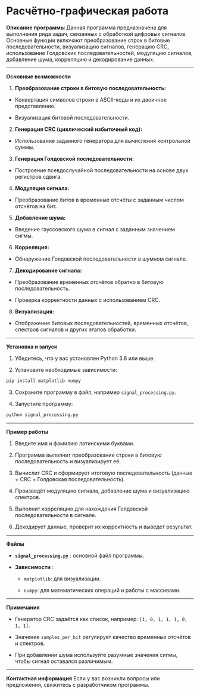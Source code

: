 # Расчётно-графическая работа

**Описание программы** 
Данная программа предназначена для выполнения ряда задач, связанных с обработкой цифровых сигналов. Основные функции включают преобразование строк в битовые последовательности, визуализацию сигналов, генерацию CRC, использование Голдовских последовательностей, модуляцию сигналов, добавление шума, корреляцию и декодирование данных.


---

**Основные возможности**  
1. **Преобразование строки в битовую последовательность:** 
  - Конвертация символов строки в ASCII-коды и их двоичное представление.

  - Визуализация битовой последовательности.
 
2. **Генерация CRC (циклический избыточный код):** 
  - Использование заданного генератора для вычисления контрольной суммы.
 
3. **Генерация Голдовской последовательности:** 
  - Построение псевдослучайной последовательности на основе двух регистров сдвига.
 
4. **Модуляция сигнала:** 
  - Преобразование битов в временные отсчёты с заданным числом отсчётов на бит.
 
5. **Добавление шума:** 
  - Введение гауссовского шума в сигнал с заданным значением сигмы.
 
6. **Корреляция:** 
  - Обнаружение Голдовской последовательности в шумном сигнале.
 
7. **Декодирование сигнала:** 
  - Преобразование временных отсчётов обратно в битовую последовательность.

  - Проверка корректности данных с использованием CRC.
 
8. **Визуализация:** 
  - Отображение битовых последовательностей, временных отсчётов, спектров сигналов и других этапов обработки.


---

**Установка и запуск** 
1. Убедитесь, что у вас установлен Python 3.8 или выше.
 
2. Установите необходимые зависимости:

```bash
pip install matplotlib numpy
```
 
3. Сохраните программу в файл, например `signal_processing.py`.
 
4. Запустите программу:

```bash
python signal_processing.py
```


---

**Пример работы** 
1. Введите имя и фамилию латинскими буквами.

2. Программа выполнит преобразование строки в битовую последовательность и визуализирует её.

3. Вычислит CRC и сформирует итоговую последовательность (данные + CRC + Голдовская последовательность).

4. Произведёт модуляцию сигнала, добавление шума и визуализацию спектров.

5. Выполнит корреляцию для нахождения Голдовской последовательности в сигнале.

6. Декодирует данные, проверит их корректность и выведет результат.


---

**Файлы**  
- **`signal_processing.py`** : основной файл программы.
 
- **Зависимости** : 
  - `matplotlib`: для визуализации.
 
  - `numpy`: для математических операций и работы с массивами.


---

**Примечания**  
- Генератор CRC задаётся как список, например: `[1, 0, 1, 1, 1, 0, 1, 1]`.
 
- Значение `samples_per_bit` регулирует качество временных отсчётов и спектров.

- При добавлении шума используйте разумные значения сигмы, чтобы сигнал оставался различимым.


---

**Контактная информация** 
Если у вас возникли вопросы или предложения, свяжитесь с разработчиком программы.
